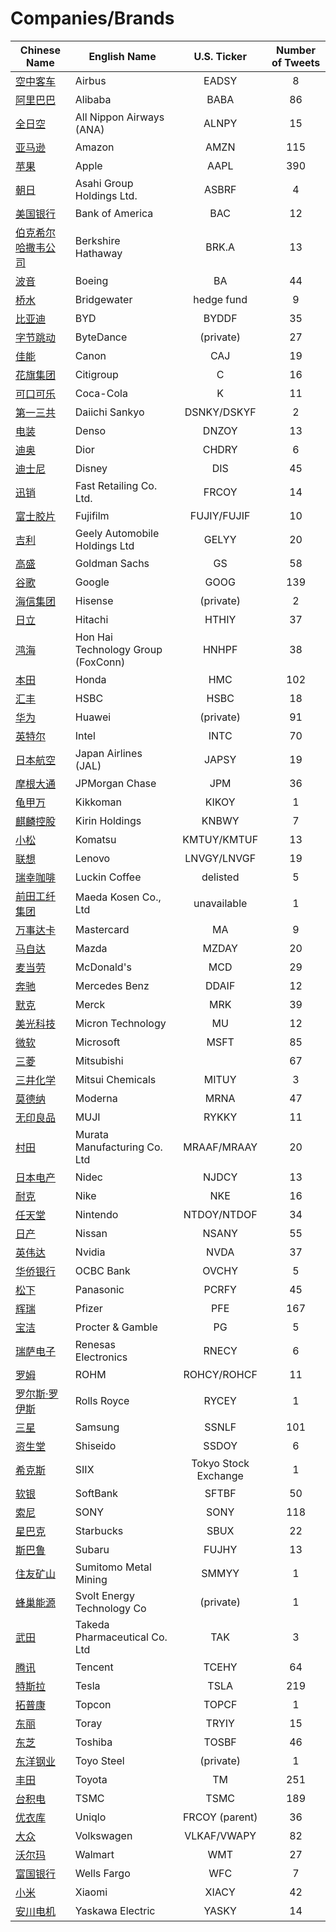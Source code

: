 # Companies/Brands
        
| Chinese Name | English Name | U.S. Ticker | Number of Tweets |
| ----- | ----- | :---: | :---: |
| [空中客车](空中客车.md) | Airbus | EADSY | 8 |
| [阿里巴巴](阿里巴巴.md) | Alibaba | BABA | 86 |
| [全日空](全日空.md) | All Nippon Airways (ANA) | ALNPY | 15 |
| [亚马逊](亚马逊.md) | Amazon | AMZN | 115 |
| [苹果](苹果.md) | Apple | AAPL | 390 |
| [朝日](朝日.md) | Asahi Group Holdings Ltd. | ASBRF | 4 |
| [美国银行](美国银行.md) | Bank of America | BAC | 12 |
| [伯克希尔哈撒韦公司](伯克希尔哈撒韦公司.md) | Berkshire Hathaway | BRK.A | 13 |
| [波音](波音.md) | Boeing | BA | 44 |
| [桥水](桥水.md) | Bridgewater | hedge fund | 9 |
| [比亚迪](比亚迪.md) | BYD | BYDDF | 35 |
| [字节跳动](字节跳动.md) | ByteDance | (private) | 27 |
| [佳能](佳能.md) | Canon | CAJ | 19 |
| [花旗集团](花旗集团.md) | Citigroup | C | 16 |
| [可口可乐](可口可乐.md) | Coca-Cola | K | 11 |
| [第一三共](第一三共.md) | Daiichi Sankyo | DSNKY/DSKYF | 2 |
| [电装](电装.md) | Denso | DNZOY | 13 |
| [迪奥](迪奥.md) | Dior | CHDRY | 6 |
| [迪士尼](迪士尼.md) | Disney | DIS | 45 |
| [迅销](迅销.md) | Fast Retailing Co. Ltd. | FRCOY | 14 |
| [富士胶片](富士胶片.md) | Fujifilm | FUJIY/FUJIF | 10 |
| [吉利](吉利.md) | Geely Automobile Holdings Ltd | GELYY | 20 |
| [高盛](高盛.md) | Goldman Sachs | GS | 58 |
| [谷歌](谷歌.md) | Google | GOOG | 139 |
| [海信集团](海信集团.md) | Hisense | (private) | 2 |
| [日立](日立.md) | Hitachi | HTHIY | 37 |
| [鸿海](鸿海.md) | Hon Hai Technology Group (FoxConn) | HNHPF | 38 |
| [本田](本田.md) | Honda | HMC | 102 |
| [汇丰](汇丰.md) | HSBC | HSBC | 18 |
| [华为](华为.md) | Huawei | (private) | 91 |
| [英特尔](英特尔.md) | Intel | INTC | 70 |
| [日本航空](日本航空.md) | Japan Airlines (JAL) | JAPSY | 19 |
| [摩根大通](摩根大通.md) | JPMorgan Chase | JPM | 36 |
| [龟甲万](龟甲万.md) | Kikkoman | KIKOY | 1 |
| [麒麟控股](麒麟控股.md) | Kirin Holdings | KNBWY | 7 |
| [小松](小松.md) | Komatsu | KMTUY/KMTUF | 13 |
| [联想](联想.md) | Lenovo | LNVGY/LNVGF | 19 |
| [瑞幸咖啡](瑞幸咖啡.md) | Luckin Coffee | delisted | 5 |
| [前田工纤集团](前田工纤集团.md) | Maeda Kosen Co., Ltd | unavailable | 1 |
| [万事达卡](万事达卡.md) | Mastercard | MA | 9 |
| [马自达](马自达.md) | Mazda | MZDAY | 20 |
| [麦当劳](麦当劳.md) | McDonald's | MCD | 29 |
| [奔驰](奔驰.md) | Mercedes Benz | DDAIF | 12 |
| [默克](默克.md) | Merck | MRK | 39 |
| [美光科技](美光科技.md) | Micron Technology | MU | 12 |
| [微软](微软.md) | Microsoft | MSFT | 85 |
| [三菱](三菱.md) | Mitsubishi |  | 67 |
| [三井化学](三井化学.md) | Mitsui Chemicals | MITUY | 3 |
| [莫德纳](莫德纳.md) | Moderna | MRNA | 47 |
| [无印良品](无印良品.md) | MUJI | RYKKY | 11 |
| [村田](村田.md) | Murata Manufacturing Co. Ltd | MRAAF/MRAAY | 20 |
| [日本电产](日本电产.md) | Nidec | NJDCY | 13 |
| [耐克](耐克.md) | Nike | NKE | 16 |
| [任天堂](任天堂.md) | Nintendo | NTDOY/NTDOF | 34 |
| [日产](日产.md) | Nissan | NSANY | 55 |
| [英伟达](英伟达.md) | Nvidia | NVDA | 37 |
| [华侨银行](华侨银行.md) | OCBC Bank | OVCHY | 5 |
| [松下](松下.md) | Panasonic | PCRFY | 45 |
| [辉瑞](辉瑞.md) | Pfizer | PFE | 167 |
| [宝洁](宝洁.md) | Procter & Gamble | PG | 5 |
| [瑞萨电子](瑞萨电子.md) | Renesas Electronics | RNECY | 6 |
| [罗姆](罗姆.md) | ROHM | ROHCY/ROHCF | 11 |
| [罗尔斯·罗伊斯](罗尔斯·罗伊斯.md) | Rolls Royce | RYCEY | 1 |
| [三星](三星.md) | Samsung | SSNLF | 101 |
| [资生堂](资生堂.md) | Shiseido | SSDOY | 6 |
| [希克斯](希克斯.md) | SIIX | Tokyo Stock Exchange | 1 |
| [软银](软银.md) | SoftBank | SFTBF | 50 |
| [索尼](索尼.md) | SONY | SONY | 118 |
| [星巴克](星巴克.md) | Starbucks | SBUX | 22 |
| [斯巴鲁](斯巴鲁.md) | Subaru | FUJHY | 13 |
| [住友矿山](住友矿山.md) | Sumitomo Metal Mining | SMMYY | 1 |
| [蜂巢能源](蜂巢能源.md) | Svolt Energy Technology Co | (private) | 1 |
| [武田](武田.md) | Takeda Pharmaceutical Co. Ltd | TAK | 3 |
| [腾讯](腾讯.md) | Tencent | TCEHY | 64 |
| [特斯拉](特斯拉.md) | Tesla | TSLA | 219 |
| [拓普康](拓普康.md) | Topcon | TOPCF | 1 |
| [东丽](东丽.md) | Toray | TRYIY | 15 |
| [东芝](东芝.md) | Toshiba | TOSBF | 46 |
| [东洋钢业](东洋钢业.md) | Toyo Steel | (private) | 1 |
| [丰田](丰田.md) | Toyota | TM | 251 |
| [台积电](台积电.md) | TSMC | TSMC | 189 |
| [优衣库](优衣库.md) | Uniqlo | FRCOY (parent) | 36 |
| [大众](大众.md) | Volkswagen | VLKAF/VWAPY | 82 |
| [沃尔玛](沃尔玛.md) | Walmart | WMT | 27 |
| [富国银行](富国银行.md) | Wells Fargo | WFC | 7 |
| [小米](小米.md) | Xiaomi | XIACY | 42 |
| [安川电机](安川电机.md) | Yaskawa Electric | YASKY | 14 |
